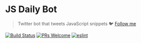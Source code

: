 # JS Daily Bot 
> Twitter bot that tweets JavaScript snippets 🐦 [Follow me](https://twitter.com/jsdailybot)

[![Build Status](https://travis-ci.com/ecrmnn/jsdailybot.svg?branch=master)](https://travis-ci.com/ecrmnn/jsdailybot)
[![PRs Welcome](https://img.shields.io/badge/PRs-welcome-brightgreen.svg?style=flat-square)](http://makeapullrequest.com)
[![eslint](https://img.shields.io/badge/code_style-airbnb-blue.svg?style=flat-square)](https://github.com/airbnb/javascript)

